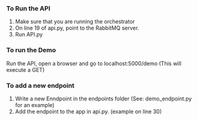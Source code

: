 ### To Run the API

1. Make sure that you are running the orchestrator
2. On line 19 of api.py, point to the RabbitMQ server.
3. Run API.py

### To run the Demo

Run the API, open a browser and go to localhost:5000/demo (This will execute a GET)

### To add a new endpoint

1. Write a new Enndpoint in the endpoints folder (See: demo_endpoint.py for an example)
2. Add the endpoint to the app in api.py. (example on line 30)